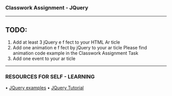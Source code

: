 ### Classwork Assignment - JQuery
  --------------------------------
## TODO:
1. Add at least 3 jQuery e f fect to your HTML Ar ticle
2. Add one animation e f fect by jQuery to your ar ticle Please find animation code example in the Classwork Assignment Task
3. Add one event to your ar ticle
   
 -------------------------------
 
### RESOURCES FOR SELF - LEARNING
• [JQuery examples](https://www.w3schools.com/jquery/jquery_examples.asp)
• [JQuery Tutorial](https://www.javatpoint.com/jquery-tutorial)

